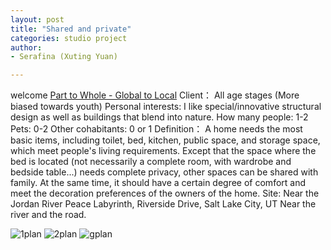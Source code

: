 ```yaml
---
layout: post
title: "Shared and private"
categories: studio project
author:
- Serafina (Xuting Yuan)

---
```


welcome
[Part to Whole - Global to Local](http://keanmgc.github.io/2021fall3yr-studio/)
Client：
  All age stages (More biased towards youth)
Personal interests:
  I like special/innovative structural design as well as buildings that blend into nature.
How many people:
  1-2
Pets:
  0-2
Other cohabitants:
	0 or 1
Definition：
   A home needs the most basic items, including toilet, bed, kitchen, public space, and storage space, which meet people's living requirements. Except that the space where the bed is located (not necessarily a complete room, with wardrobe and bedside table...) needs complete privacy, other spaces can be shared with family. At the same time, it should have a certain degree of comfort and meet the decoration preferences of the owners of the home.
Site:
	Near the Jordan River Peace Labyrinth, Riverside Drive, Salt Lake City, UT
  Near the river and the road.

![1plan](https://user-images.githubusercontent.com/90553458/133020487-e86e79b5-61e2-4379-b4f2-763a5f497e29.jpg)
![2plan](https://user-images.githubusercontent.com/90553458/133020494-a2169004-552e-4c80-be7f-32d7a988fdcb.jpg)
![gplan](https://user-images.githubusercontent.com/90553458/133020498-d045ebdf-32f4-4f5e-9abf-4873286d3c31.jpg)
